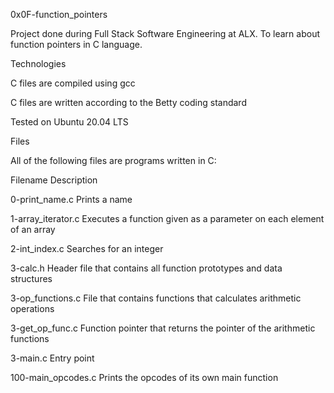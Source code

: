 0x0F-function_pointers

Project done during Full Stack Software Engineering at ALX. To learn about function pointers in C language.



Technologies

C files are compiled using gcc

C files are written according to the Betty coding standard

Tested on Ubuntu 20.04 LTS

Files

All of the following files are programs written in C:



Filename	Description

0-print_name.c	Prints a name

1-array_iterator.c	Executes a function given as a parameter on each element of an array

2-int_index.c	Searches for an integer

3-calc.h	Header file that contains all function prototypes and data structures

3-op_functions.c	File that contains functions that calculates arithmetic operations

3-get_op_func.c	Function pointer that returns the pointer of the arithmetic functions

3-main.c	Entry point

100-main_opcodes.c	Prints the opcodes of its own main function
